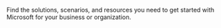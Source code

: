 Find the solutions, scenarios, and resources you need to get started with Microsoft for your business or organization.  